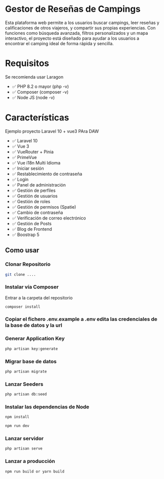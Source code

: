 # Gestor de Reseñas de Campings
Esta plataforma web permite a los usuarios buscar campings, leer reseñas y calificaciones de otros viajeros, y compartir sus propias experiencias. Con funciones como búsqueda avanzada, filtros personalizados y un mapa interactivo, el proyecto está diseñado para ayudar a los usuarios a encontrar el camping ideal de forma rápida y sencilla.

# Requisitos
Se recomienda usar Laragon

- ✅ PHP 8.2 o mayor (php -v)
- ✅ Composer (composer -v)
- ✅ Node JS (node -v)



# Características

Ejemplo proyecto Laravel 10 + vue3 PAra DAW

- ✅ Laravel 10
- ✅ Vue 3
- ✅ VueRouter + Pinia
- ✅ PrimeVue
- ✅ Vue i18n Multi Idioma
- ✅ Iniciar sesión
- ✅ Restablecimiento de contraseña
- ✅ Login
- ✅ Panel de administración
- ✅ Gestión de perfiles
- ✅ Gestión de usuarios
- ✅ Gestión de roles
- ✅ Gestión de permisos (Spatie)
- ✅ Cambio de contraseña
- ✅ Verificación de correo electrónico
- ✅ Gestión de Posts
- ✅ Blog de Frontend
- ✅ Boostrap 5


## Como usar


### Clonar Repositorio 

```bash
git clone ....
```

### Instalar vía Composer

Entrar a la carpeta del repositorio
```bash
composer install
```

### Copiar el fichero .env.example  a .env edita las credenciales de la base de datos y la url


### Generar Application Key

```bash
php artisan key:generate
```

### Migrar base de datos

```bash
php artisan migrate
```

### Lanzar Seeders

```bash
php artisan db:seed
```

### Instalar las dependencias de Node

```bash
npm install

npm run dev
```

### Lanzar servidor

```bash
php artisan serve
```

### Lanzar a producción

```bash
npm run build or yarn build
```
